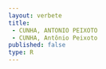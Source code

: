 ```yaml
---
layout: verbete
title:
 - CUNHA, ANTONIO PEIXOTO
 - CUNHA, Antônio Peixoto
published: false
type: R
---
```


